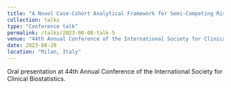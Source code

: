```yaml
---
title: "A Novel Case-Cohort Analytical Framework for Semi-Competing Risks Within the Frequentist Paradigm"
collection: talks
type: "Conference talk"
permalink: /talks/2023-08-08-talk-5
venue: "44th Annual Conference of the International Society for Clinical Biostatistics"
date: 2023-08-28
location: "Milan, Italy"
---
```


Oral presentation at 44th Annual Conference of the International Society for Clinical Biostatistics.
